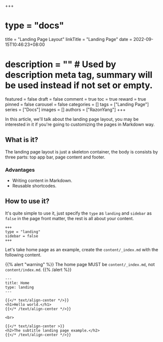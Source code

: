 +++
# type = "docs"
title = "Landing Page Layout"
linkTitle = "Landing Page"
date = 2022-09-15T10:46:23+08:00
# description = "" # Used by description meta tag, summary will be used instead if not set or empty.
featured = false
draft = false
comment = true
toc = true
reward = true
pinned = false
carousel = false
categories = []
tags = ["Landing Page"]
series = ["Docs"]
images = []
authors = ["RazonYang"]
+++

In this article, we'll talk about the landing page layout, you may be interested in it if you're going to customizing the pages in Markdown way.

<!--more-->

## What is it?

The landing page layout is just a skeleton container, the body is consists by three parts: top app bar, page content and footer.

### Advantages

- Writing content in Markdown.
- Reusable shortcodes.

## How to use it?

It's quite simple to use it, just specify the `type` as `landing` and `sidebar` as `false` in the page front matter, the rest is all about your content.

```
+++
type = "landing"
sidebar = false
+++
```

Let's take home page as an example, create the `content/_index.md` with the following content.

{{% alert "warning" %}}
The home page MUST be `content/_index.md`, not `content/index.md`.
{{% /alert %}}

```
---
title: Home
type: landing
---

{{</* text/align-center */>}}
<h1>Hello world.</h1>
{{</* /text/align-center */>}}

<br>

{{</* text/align-center >}}
<h2>The subtitle landing page example.</h2>
{{</* /text/align-center */>}}
```
